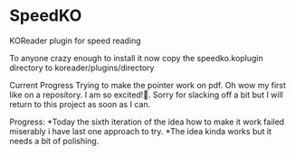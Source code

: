 # SpeedKO
KOReader plugin for speed reading

To anyone crazy enough to install it now
copy the speedko.koplugin directory to koreader/plugins/directory

Current Progress
Trying to make the pointer work on pdf. Oh wow my first like on a repository. I am so excited!🥳. Sorry for slacking off a bit but I will return to this project as soon as I can.

Progress:
*Today the sixth iteration of the idea how to make it work failed miserably i have last one approach to try.
*The idea kinda works but it needs a bit of polishing.



